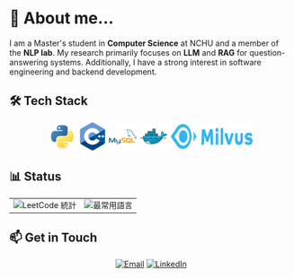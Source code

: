 # 👋 About me...

I am a Master's student in **Computer Science** at NCHU and a member of the **NLP lab**. My research primarily focuses on **LLM** and **RAG** for question-answering systems. Additionally, I have a strong interest in software engineering and backend development.

## 🛠️ Tech Stack

<div align="center">
  <img src="https://raw.githubusercontent.com/devicons/devicon/master/icons/python/python-original.svg" alt="Python" width="50" height="50"/>
  <img src="https://raw.githubusercontent.com/devicons/devicon/master/icons/cplusplus/cplusplus-original.svg" alt="C++" width="50" height="50"/>
  <img src="https://raw.githubusercontent.com/devicons/devicon/master/icons/mysql/mysql-original-wordmark.svg" alt="MySQL" width="50" height="50"/>
  <img src="https://raw.githubusercontent.com/devicons/devicon/master/icons/docker/docker-original.svg" alt="Docker" width="50" height="50"/>
  <img src="https://github.com/milvus-io/artwork/blob/master/horizontal/color/milvus-horizontal-color.png?raw=true" alt="Milvus" width="150" height="50"/>
</div>

## 📊 Status

<div align="center">
  <table>
    <tr>
      <td>
        <img src="https://leetcard.jacoblin.cool/coby0228?theme=dark&font=Baloo%202" alt="LeetCode 統計" />
      </td>
      <td>
        <img src="https://github-readme-stats.vercel.app/api/top-langs/?username=Coby0228&layout=compact&theme=dark" alt="最常用語言" />
      </td>
    </tr>
  </table>
</div>

## 📫 Get in Touch

<div align="center">
  <a href="mailto:coby0228@gmail"><img src="https://img.shields.io/badge/-Email-D14836?style=for-the-badge&logo=gmail&logoColor=white" alt="Email"/></a>
  <a href="https://linkedin.com/in/coby0228"><img src="https://img.shields.io/badge/-LinkedIn-0077B5?style=for-the-badge&logo=linkedin&logoColor=white" alt="LinkedIn"/></a>
</div>
